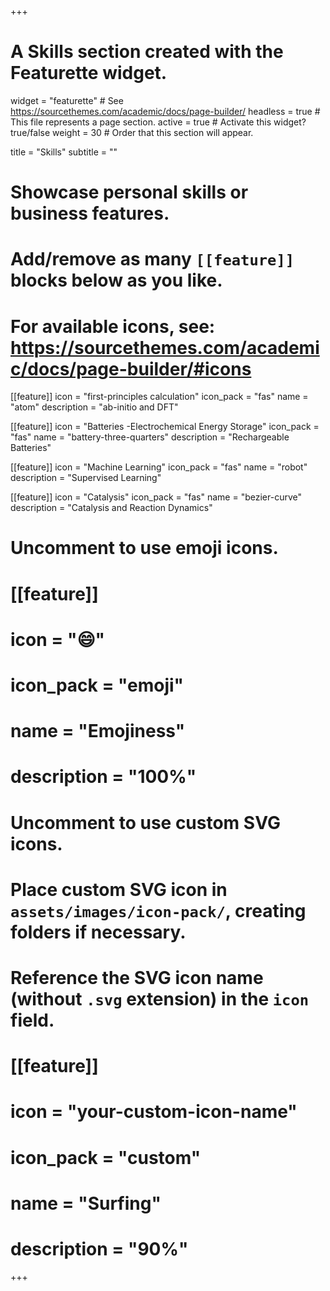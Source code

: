 +++
# A Skills section created with the Featurette widget.
widget = "featurette"  # See https://sourcethemes.com/academic/docs/page-builder/
headless = true  # This file represents a page section.
active = true  # Activate this widget? true/false
weight = 30  # Order that this section will appear.

title = "Skills"
subtitle = ""

# Showcase personal skills or business features.
# 
# Add/remove as many `[[feature]]` blocks below as you like.
# 
# For available icons, see: https://sourcethemes.com/academic/docs/page-builder/#icons

[[feature]]
  icon = "first-principles calculation"
  icon_pack = "fas"
  name = "atom"
  description = "ab-initio and DFT"
  
[[feature]]
  icon = "Batteries -Electrochemical Energy Storage"
  icon_pack = "fas"
  name = "battery-three-quarters"
  description = "Rechargeable Batteries"  
  
[[feature]]
  icon = "Machine Learning"
  icon_pack = "fas"
  name = "robot"
  description = "Supervised Learning"

[[feature]]
  icon = "Catalysis"
  icon_pack = "fas"
  name = "bezier-curve"
  description = "Catalysis and Reaction Dynamics"
# Uncomment to use emoji icons.
# [[feature]]
#  icon = ":smile:"
#  icon_pack = "emoji"
#  name = "Emojiness"
#  description = "100%"  

# Uncomment to use custom SVG icons.
# Place custom SVG icon in `assets/images/icon-pack/`, creating folders if necessary.
# Reference the SVG icon name (without `.svg` extension) in the `icon` field.
# [[feature]]
#  icon = "your-custom-icon-name"
#  icon_pack = "custom"
#  name = "Surfing"
#  description = "90%"

+++
